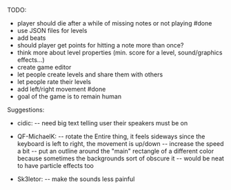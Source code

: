 TODO:
- player should die after a while of missing notes or not playing #done
- use JSON files for levels
- add beats
- should player get points for hitting a note more than once?
- think more about level properties (min. score for a level, sound/graphics effects...)
- create game editor 
- let people create levels and share them with others
- let people rate their levels
- add left/right movement #done
- goal of the game is to remain human

Suggestions:
- cidic:
-- need big text telling user their speakers must be on

- QF-MichaelK:
-- rotate the Entire thing, it feels sideways since the keyboard is left to right, the movement is up/down
-- increase the speed a bit
-- put an outline around the "main" rectangle of a different color because sometimes the backgrounds sort of obscure it
-- would be neat to have particle effects too

- Sk3letor:
-- make the sounds less painful

